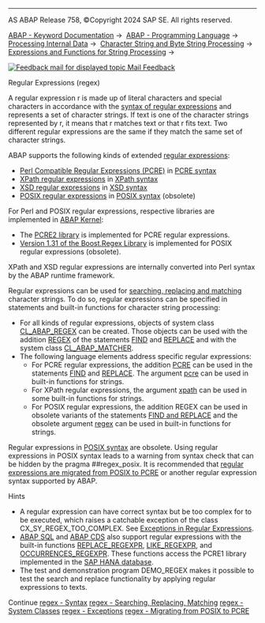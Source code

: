   

* * *

AS ABAP Release 758, ©Copyright 2024 SAP SE. All rights reserved.

[ABAP - Keyword Documentation](javascript:call_link\('abenabap.htm'\)) →  [ABAP - Programming Language](javascript:call_link\('abenabap_reference.htm'\)) →  [Processing Internal Data](javascript:call_link\('abenabap_data_working.htm'\)) →  [Character String and Byte String Processing](javascript:call_link\('abenabap_data_string.htm'\)) →  [Expressions and Functions for String Processing](javascript:call_link\('abenstring_processing_expr_func.htm'\)) → 

 [![](Mail.gif?object=Mail.gif "Feedback mail for displayed topic") Mail Feedback](mailto:f1_help@sap.com?subject=Feedback%20on%20ABAP%20Documentation&body=Document:%20Regular%20Expressions%20%28regex%29%2C%20ABENREGULAR_EXPRESSIONS%2C%20758%0D%0A%0D%0AError:%0D%0A%0D%0A%0D%0A%0D%0ASuggestion%20for%20improvement:)

Regular Expressions (regex)

A regular expression r is made up of literal characters and special characters in accordance with the [syntax of regular expressions](javascript:call_link\('abenregex_syntax.htm'\)) and represents a set of character strings. If text is one of the character strings represented by r, it means that r matches text or that r fits text. Two different regular expressions are the same if they match the same set of character strings.

ABAP supports the following kinds of extended [regular expressions](javascript:call_link\('abenregular_expression_glosry.htm'\) "Glossary Entry"):

-   [Perl Compatible Regular Expressions (PCRE)](javascript:call_link\('abenpcre_glosry.htm'\) "Glossary Entry") in [PCRE syntax](javascript:call_link\('abenregex_pcre_syntax.htm'\))
-   [XPath regular expressions](javascript:call_link\('abenxpath_regex_glosry.htm'\) "Glossary Entry") in [XPath syntax](javascript:call_link\('abenregex_xpath_syntax.htm'\))
-   [XSD regular expressions](javascript:call_link\('abenxsd_regex_glosry.htm'\) "Glossary Entry") in [XSD syntax](javascript:call_link\('abenregex_xsd_syntax.htm'\))
-   [POSIX regular expressions](javascript:call_link\('abenposix_regex_glosry.htm'\) "Glossary Entry") in [POSIX syntax](javascript:call_link\('abenregex_posix_syntax.htm'\)) (obsolete)

For Perl and POSIX regular expressions, respective libraries are implemented in [ABAP Kernel](javascript:call_link\('abenkernel_glosry.htm'\) "Glossary Entry"):

-   The [PCRE2 library](https://www.pcre.org/) is implemented for PCRE regular expressions.
-   [Version 1.31 of the Boost.Regex Library](http://www.boost.org/doc/libs/1_31_0/libs/regex/doc/index.html) is implemented for POSIX regular expressions (obsolete).

XPath and XSD regular expressions are internally converted into Perl syntax by the ABAP runtime framework.

Regular expressions can be used for [searching, replacing and matching](javascript:call_link\('abenregex_mtch.htm'\)) character strings. To do so, regular expressions can be specified in statements and built-in functions for character string processing:

-   For all kinds of regular expressions, objects of system class [CL\_ABAP\_REGEX](javascript:call_link\('abenregex_system_classes.htm'\)) can be created. Those objects can be used with the addition [REGEX](javascript:call_link\('abapfind_pattern.htm'\)) of the statements [FIND](javascript:call_link\('abapfind.htm'\)) and [REPLACE](javascript:call_link\('abapreplace.htm'\)) and with the system class [CL\_ABAP\_MATCHER](javascript:call_link\('abenregex_system_classes.htm'\)).
-   The following language elements address specific regular expressions:
    -   For PCRE regular expressions, the addition [PCRE](javascript:call_link\('abapfind_pattern.htm'\)) can be used in the statements [FIND](javascript:call_link\('abapfind.htm'\)) and [REPLACE](javascript:call_link\('abapreplace.htm'\)). The argument [pcre](javascript:call_link\('abenstring_functions_regex.htm'\)) can be used in built-in functions for strings.
    -   For XPath regular expressions, the argument [xpath](javascript:call_link\('abenstring_functions_regex.htm'\)) can be used in some built-in functions for strings.
    -   For POSIX regular expressions, the addition REGEX can be used in obsolete variants of the statements [FIND and REPLACE](javascript:call_link\('abapfind_replace_regex_obs.htm'\)) and the obsolete argument [regex](javascript:call_link\('abenstring_functions_regex_obs.htm'\)) can be used in built-in functions for strings.

Regular expressions in [POSIX syntax](javascript:call_link\('abenregex_posix_syntax.htm'\)) are obsolete. Using regular expressions in POSIX syntax leads to a warning from syntax check that can be hidden by the pragma ##regex\_posix. It is recommended that [regular expressions are migrated from POSIX to PCRE](javascript:call_link\('abenregex_migrating_posix.htm'\)) or another regular expression syntax supported by ABAP.

Hints

-   A regular expression can have correct syntax but be too complex for to be executed, which raises a catchable exception of the class CX\_SY\_REGEX\_TOO\_COMPLEX. See [Exceptions in Regular Expressions](javascript:call_link\('abenregex_exceptions.htm'\)).
-   [ABAP SQL](javascript:call_link\('abenabap_sql_glosry.htm'\) "Glossary Entry") and [ABAP CDS](javascript:call_link\('abenabap_cds_glosry.htm'\) "Glossary Entry") also support regular expressions with the built-in functions [REPLACE\_REGEXPR](javascript:call_link\('abensql_functions_string.htm'\)), [LIKE\_REGEXPR](javascript:call_link\('abensql_functions_string.htm'\)), and [OCCURRENCES\_REGEXPR](javascript:call_link\('abensql_functions_string.htm'\)). These functions access the PCRE1 library implemented in the [SAP HANA database](javascript:call_link\('abenhana_database_glosry.htm'\) "Glossary Entry").
-   The test and demonstration program DEMO\_REGEX makes it possible to test the search and replace functionality by applying regular expressions to texts.

Continue
[regex - Syntax](javascript:call_link\('abenregex_syntax.htm'\))
[regex - Searching, Replacing, Matching](javascript:call_link\('abenregex_mtch.htm'\))
[regex - System Classes](javascript:call_link\('abenregex_system_classes.htm'\))
[regex - Exceptions](javascript:call_link\('abenregex_exceptions.htm'\))
[regex - Migrating from POSIX to PCRE](javascript:call_link\('abenregex_migrating_posix.htm'\))